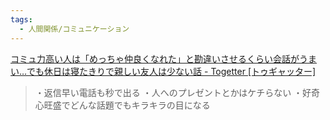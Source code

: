 ```yaml
---
tags:
  - 人間関係/コミュニケーション
---
```

[コミュ力高い人は「めっちゃ仲良くなれた」と勘違いさせるくらい会話がうまい…でも休日は寝たきりで親しい友人は少ない話 - Togetter [トゥギャッター]](https://togetter.com/li/2506959)

>・返信早い電話も秒で出る 
>・人へのプレゼントとかはケチらない 
>・好奇心旺盛でどんな話題でもキラキラの目になる
